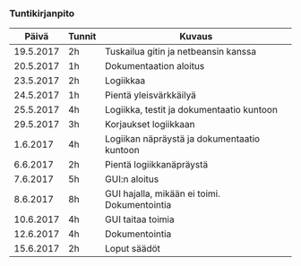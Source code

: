 ### Tuntikirjanpito
Päivä | Tunnit | Kuvaus
--------------- | ----- | ------
19.5.2017 | 2h | Tuskailua gitin ja netbeansin kanssa
20.5.2017 | 1h | Dokumentaation aloitus
23.5.2017 | 2h | Logiikkaa
24.5.2017 | 1h | Pientä yleisvärkkäilyä
25.5.2017 | 4h | Logiikka, testit ja dokumentaatio kuntoon
29.5.2017 | 3h | Korjaukset logiikkaan
1.6.2017 | 4h | Logiikan näpräystä ja dokumentaatio kuntoon
6.6.2017 | 2h | Pientä logiikkanäpräystä
7.6.2017 | 5h | GUI:n aloitus
8.6.2017 | 8h | GUI hajalla, mikään ei toimi. Dokumentointia
10.6.2017 | 4h | GUI taitaa toimia
12.6.2017 | 4h | Dokumentointia
15.6.2017 | 2h | Loput säädöt
